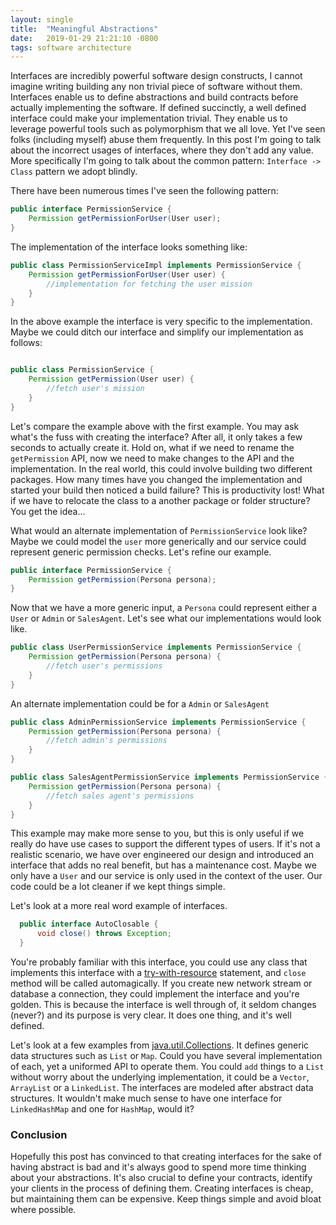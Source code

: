 ```yaml
---
layout: single
title:  "Meaningful Abstractions"
date:   2019-01-29 21:21:10 -0800
tags: software architecture
---
```


Interfaces are incredibly powerful software design constructs, I cannot imagine writing building any non trivial piece of software without them. Interfaces enable us to define abstractions and build contracts before actually implementing the software. If defined succinctly, a well defined interface could make your implementation trivial. They enable us to leverage powerful tools such as polymorphism that we all love. Yet I've seen folks (including myself) abuse them frequently. In this post I'm going to talk about the incorrect usages of interfaces, where they don't add any value. More specifically I'm going to talk about the common pattern: `Interface -> Class` pattern we adopt blindly.

There have been numerous times I've seen the following pattern:

```java
public interface PermissionService {
    Permission getPermissionForUser(User user);
}
```

The implementation of the interface looks something like:

```java
public class PermissionServiceImpl implements PermissionService {
    Permission getPermissionForUser(User user) {
        //implementation for fetching the user mission
    }
}
```
In the above example the interface is very specific to the implementation. Maybe we could ditch our interface and simplify our implementation as follows:

```java

public class PermissionService {
    Permission getPermission(User user) {
        //fetch user's mission
    }
}
```

Let's compare the example above with the first example. You may ask what's the fuss with creating the interface? After all, it only takes a few seconds to actually create it. Hold on, what if we need to rename the `getPermission` API, now we need to make changes to the API and the implementation. In the real world, this could involve building two different packages. How many times have you changed the implementation and started your build then noticed a build failure? This is productivity lost! What if we have to relocate the class to a another package or folder structure? You get the idea...

 What would an alternate implementation of `PermissionService` look like? Maybe we could model the `user` more generically and our service could represent generic permission checks. Let's refine our example.

```java
public interface PermissionService {
    Permission getPermission(Persona persona);
}
```

Now that we have a more generic input, a `Persona` could represent either a `User` or `Admin` or `SalesAgent`. Let's see what our implementations would look like.

```java
public class UserPermissionService implements PermissionService {
    Permission getPermission(Persona persona) {
        //fetch user's permissions
    }
}
```
An alternate implementation could be for a `Admin` or `SalesAgent`

```java
public class AdminPermissionService implements PermissionService {
    Permission getPermission(Persona persona) {
        //fetch admin's permissions
    }
}
```

```java
public class SalesAgentPermissionService implements PermissionService {
    Permission getPermission(Persona persona) {
        //fetch sales agent's permissions
    }
}
```

This example may make more sense to you, but this is only useful if we really do have use cases to support the different types of users. If it's not a realistic scenario, we have over engineered our design and introduced an interface that adds no real benefit, but has a maintenance cost. Maybe we only have a `User` and our service is only used in the context of the user. Our code could be a lot cleaner if we kept things simple.


Let's look at a more real word example of interfaces.

```java
  public interface AutoClosable {
      void close() throws Exception;
  }
```

 You're probably familiar with this interface, you could use any class that implements this interface with a [try-with-resource](https://docs.oracle.com/javase/tutorial/essential/exceptions/tryResourceClose.html) statement, and `close` method will be called automagically. If you create new network stream or database a connection, they could implement the interface and you're golden. This is because the interface is well through of, it seldom changes (never?) and its purpose is very clear. It does one thing, and it's well defined.

Let's look at a few examples from [java.util.Collections](https://docs.oracle.com/javase/8/docs/api/?java/util/Collections.html). It defines generic data structures such as `List` or `Map`. Could you have several implementation of each, yet a uniformed API to operate them. You could `add` things to a `List` without worry about the underlying implementation, it could be a `Vector`, `ArrayList` or a `LinkedList`. The interfaces are modeled after abstract data structures. It wouldn't make much sense to have one interface for `LinkedHashMap` and one for `HashMap`, would it?

### Conclusion

Hopefully this post has convinced to that creating interfaces for the sake of having abstract is bad and it's always good to spend more time thinking about your abstractions. It's also crucial to define your contracts, identify your clients in the process of defining them. Creating interfaces is cheap, but maintaining them can be expensive. Keep things simple and avoid bloat where possible.
